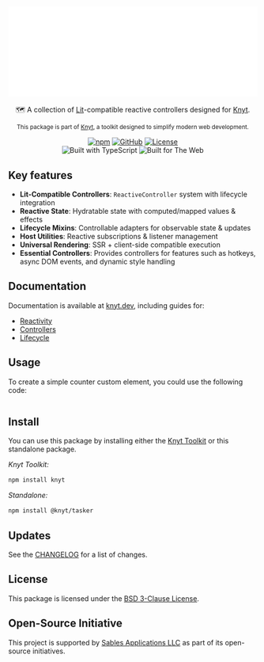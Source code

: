 <div align="center">

[![Knyt](./docs/banner.svg)](https://knyt.dev/pkg/tasker)

🗺️ A collection of [Lit](https://lit.dev/)-compatible reactive controllers designed for [Knyt](https://knyt.dev/).

<small>

This package is part of [Knyt](https://knyt.dev/), a toolkit designed to simplify modern web development.

</small>

[![npm](https://img.shields.io/npm/v/@knyt/tasker?style=flat-square&labelColor=444)](https://www.npmjs.com/package/@knyt/tasker)
[![GitHub](https://img.shields.io/badge/Source_Code-black?style=flat-square&label=GitHub&labelColor=444)](https://github.com/sables-app/knyt/tree/main/packages/tasker)
[![License](https://img.shields.io/badge/License-BSD_3_Clause-blue?style=flat-square&labelColor=444)](https://github.com/sables-app/knyt/blob/main/LICENSE)
<br />
![Built with TypeScript](https://img.shields.io/badge/Built%20with-TypeScript-3178c6.svg?style=flat-square&logo=typescript&labelColor=444)
![Built for The Web](https://img.shields.io/badge/Built_for-The_Web-e34f26.svg?style=flat-square&logo=HTML5&labelColor=444)

</div>

## Key features

- **Lit-Compatible Controllers**: `ReactiveController` system with lifecycle integration
- **Reactive State**: Hydratable state with computed/mapped values & effects
- **Lifecycle Mixins**: Controllable adapters for observable state & updates
- **Host Utilities**: Reactive subscriptions & listener management
- **Universal Rendering**: SSR + client-side compatible execution
- **Essential Controllers**: Provides controllers for features such as hotkeys, async DOM events, and dynamic style handling

## Documentation

Documentation is available at [knyt.dev](https://knyt.dev), including guides for:

- [Reactivity](https://knyt.dev/guide/web-components/reactivity)
- [Controllers](https://knyt.dev/guide/web-components/controllers)
- [Lifecycle](https://knyt.dev/guide/web-components/lifecycle)

## Usage

To create a simple counter custom element, you could use the following code:

```ts

```

## Install

You can use this package by installing either the [Knyt Toolkit](https://knyt.dev/pkg/toolkit) or this standalone package.

_Knyt Toolkit:_

```sh
npm install knyt
```

_Standalone:_

```sh
npm install @knyt/tasker
```

## Updates

See the [CHANGELOG](./CHANGELOG.md) for a list of changes.

## License

This package is licensed under the [BSD 3-Clause License](./LICENSE).

## Open-Source Initiative

This project is supported by [Sables Applications LLC](https://sables.app) as part of its open-source initiatives.
